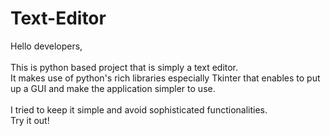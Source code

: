 # Text-Editor
Hello developers, <br> <br>
This is python based project that is simply a text editor.<br>
It makes use of python's rich libraries especially Tkinter that enables to put up a GUI and make the application simpler to use. 
<br><br>
I tried to keep it simple and avoid sophisticated functionalities. <br>
Try it out!
